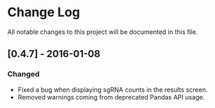 # Change Log

All notable changes to this project will be documented in this file.

## [0.4.7] - 2016-01-08
### Changed
- Fixed a bug when displaying sgRNA counts in the results screen.
- Removed warnings coming from deprecated Pandas API usage.
